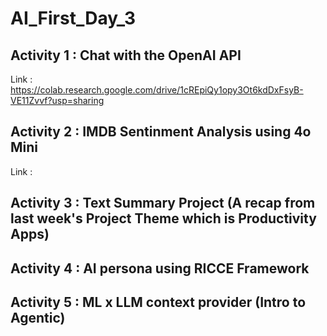 # AI_First_Day_3

## Activity 1 : Chat with the OpenAI API
Link : https://colab.research.google.com/drive/1cREpiQy1opy3Ot6kdDxFsyB-VE11Zvvf?usp=sharing

## Activity 2 : IMDB Sentinment Analysis using 4o Mini
Link :

## Activity 3 : Text Summary Project (A recap from last week's Project Theme which is Productivity Apps)

## Activity 4 : AI persona using RICCE Framework

## Activity 5 : ML x LLM context provider (Intro to Agentic)


